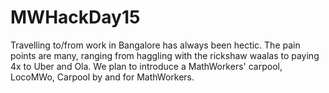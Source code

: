 # MWHackDay15
Travelling to/from work in Bangalore has always been hectic. The pain points are many, ranging from haggling with the rickshaw waalas to paying 4x to Uber and Ola. We plan to introduce a MathWorkers' carpool, LocoMWo, Carpool by and for MathWorkers.